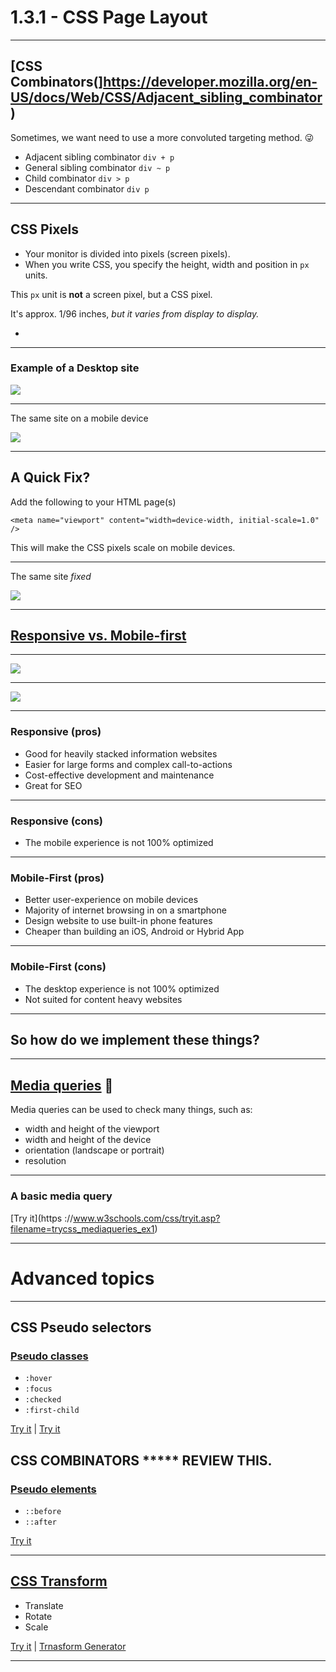 # 1.3.1 - CSS Page Layout

---

## [CSS Combinators(]https://developer.mozilla.org/en-US/docs/Web/CSS/Adjacent_sibling_combinator)

Sometimes, we want need to use a more convoluted targeting method. 😜

- Adjacent sibling combinator `div + p`
- General sibling combinator `div ~ p`
- Child combinator `div > p`
- Descendant combinator `div p`

---


## CSS Pixels

- Your monitor is divided into pixels (screen pixels).
- When you write CSS, you specify the height, width and position in `px` units.

This `px` unit is **not** a screen pixel, but a CSS pixel.

It's approx. 1/96 inches, _but it varies from display to display._

- 
---

### Example of a Desktop site

<img src="./assets/nresp_desktop.png" />

---

The same site on a mobile device

<img src='./assets/nresp_mobile.png' />

---

## A Quick Fix?

Add the following to your HTML page(s)

`<meta name="viewport" content="width=device-width, initial-scale=1.0" />`

This will make the CSS pixels scale on mobile devices.

---

The same site _fixed_

<img src='./assets/nresp_mobile_fix.png' />

---

## [Responsive vs. Mobile-first](https://darwindigital.com/mobile-first-versus-responsive-web-design/)

---

<img src='./assets/responsive.png' />

---

<img src='./assets/mobile_first.png' />

---

### Responsive (pros)

- Good for heavily stacked information websites
- Easier for large forms and complex call-to-actions
- Cost-effective development and maintenance
- Great for SEO

---

### Responsive (cons)

- The mobile experience is not 100% optimized

---

### Mobile-First (pros)

- Better user-experience on mobile devices
- Majority of internet browsing in on a smartphone
- Design website to use built-in phone features
- Cheaper than building an iOS, Android or Hybrid App

---

### Mobile-First (cons)

- The desktop experience is not 100% optimized
- Not suited for content heavy websites

---

## So how do we implement these things?

---

## [Media queries](https://www.w3schools.com/cssref/css3_pr_mediaquery.asp) 🥳

Media queries can be used to check many things, such as:

- width and height of the viewport
- width and height of the device
- orientation (landscape or portrait)
- resolution

---

### A basic media query

[Try it](https ://www.w3schools.com/css/tryit.asp?filename=trycss_mediaqueries_ex1)

---

# Advanced topics

---

## CSS Pseudo selectors

### [Pseudo classes](https://developer.mozilla.org/en-US/docs/Web/CSS/Pseudo-classes#Index_of_standard_pseudo-classes)

- `:hover`
- `:focus`
- `:checked`
- `:first-child`

[Try it](https://www.w3schools.com/css/tryit.asp?filename=trycss_link)  |  [Try it](https://www.w3schools.com/css/tryit.asp?filename=trycss_first-child2)


CSS COMBINATORS ***** REVIEW THIS. 
---

### [Pseudo elements](https://developer.mozilla.org/en-US/docs/Web/CSS/Pseudo-elements#Index_of_standard_pseudo-elements)

- `::before`
- `::after`

[Try it](https://www.w3schools.com/css/tryit.asp?filename=trycss_before)

---

## [CSS Transform](https://developer.mozilla.org/en-US/docs/Web/CSS/transform)

- Translate
- Rotate
- Scale

[Try it](https://www.w3schools.com/cssref/tryit.asp?filename=trycss3_transform) | [Trnasform Generator](https://html-css-js.com/css/generator/transform/)

---

